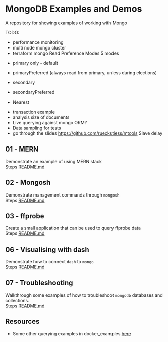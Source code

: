 # MongoDB Examples and Demos

A repository for showing examples of working with Mongo

TODO:

* performance monitoring
* multi node mongo cluster
* terraform mongo
Read Preference Modes
5 modes
 - primary only - default
 - primaryPreferred (always read from primary, unless during elections)
 - secondary 
 - secondaryPreferred

 - Nearest
* transaction example
* analysis size of documents
* Live querying against mongo ORM?
* Data sampling for tests
* go through the slides
https://github.com/rueckstiess/mtools
Slave delay

## 01 - MERN

Demonstrate an example of using MERN stack  
Steps [README.md](./01_mern/README.md)  

## 02 - Mongosh

Demonstrate management commands through `mongosh`  
Steps [README.md](./02_mongosh/README.md)  

## 03 - ffprobe

Create a small application that can be used to query ffprobe data  
Steps [README.md](./03_ffprobe/README.md)  

## 06 - Visualising with dash

Demonstrate how to connect `dash` to `mongo`  
Steps [README.md](./06_dash/README.md)  

## 07 - Troubleshooting

Walkthrough some examples of how to troubleshoot `mongodb` databases and collections.  
Steps [README.md](./07_troubleshooting/README.md)  

## Resources

* Some other querying examples in docker_examples [here](https://github.com/chrisguest75/docker_examples/tree/master/45_docker_scan_process_mongo)
